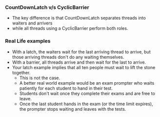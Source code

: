 ### CountDownLatch v/s CyclicBarrier
- The key difference is that CountDownLatch separates threads into waiters and arrivers 
- while all threads using a CyclicBarrier perform both roles.

### Real Life examples 
- With a latch, the waiters wait for the last arriving thread to arrive, but those arriving threads don't do any waiting themselves.
- With a barrier, all threads arrive and then wait for the last to arrive.
- Your latch example implies that all ten people must wait to lift the stone together. 
    - This is not the case. 
    - A better real world example would be an exam prompter who waits patiently for each student to hand in their test. 
    - Students don't wait once they complete their exams and are free to leave. 
    - Once the last student hands in the exam (or the time limit expires), the prompter stops waiting and leaves with the tests.
